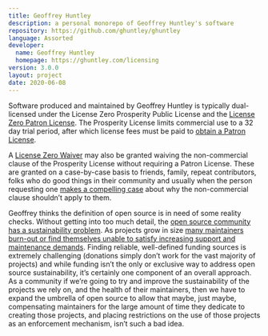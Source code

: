 ```yaml
---
title: Geoffrey Huntley
description: a personal monorepo of Geoffrey Huntley's software
repository: https://github.com/ghuntley/ghuntley
language: Assorted
developer:
  name: Geoffrey Huntley
  homepage: https://ghuntley.com/licensing
version: 3.0.0
layout: project
date: 2020-06-08
---
```


Software produced and maintained by Geoffrey Huntley is typically dual-licensed under the License Zero Prosperity Public License and the [License Zero Patron License](https://blog.licensezero.com/2019/05/24/patron-license.html). The Prosperity License limits commercial use to a 32 day trial period, after which license fees must be paid to [obtain a Patron License](https://ghuntley.com/support).

A [License Zero Waiver](https://licensezero.com/licenses/waiver) may also be granted waiving the non-commercial clause of the Prosperity License without requiring a Patron License. These are granted on a case-by-case basis to friends, family, repeat contributors, folks who do good things in their community and usually when the person requesting one [makes a compelling case](https://ghuntley.com/contact) about why the non-commercial clause shouldn’t apply to them.

Geoffrey thinks the definition of open source is in need of some reality checks. Without getting into too much detail, the [open source community has a sustainability problem](https://www.youtube.com/watch?v=Mm_RuObpeGo). As projects grow in size [many maintainers burn-out or find themselves unable to satisfy increasing support and maintenance demands](https://www.youtube.com/watch?v=0t85TyH-h04). Finding reliable, well-defined funding sources is extremely challenging (donations simply don’t work for the vast majority of projects) and while funding isn’t the only or exclusive way to address open source sustainability, it’s certainly one component of an overall approach. As a community if we’re going to try and improve the sustainability of the projects we rely on, and the health of their maintainers, then we have to expand the umbrella of open source to allow that maybe, just maybe, compensating maintainers for the large amount of time they dedicate to creating those projects, and placing restrictions on the use of those projects as an enforcement mechanism, isn’t such a bad idea.

